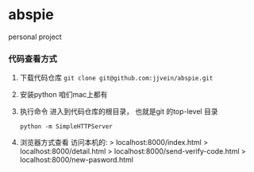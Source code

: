 # abspie
personal project

### 代码查看方式

  1. 下载代码仓库
    ```
      git clone git@github.com:jjvein/abspie.git
    ```

  2. 安装python
    咱们mac上都有

  3. 执行命令
    进入到代码仓库的根目录， 也就是git 的top-level 目录
     ```
     python -m SimpleHTTPServer
     ```

  4. 浏览器方式查看
  访问本机的: 
    > localhost:8000/index.html
    > localhost:8000/detail.html
    > localhost:8000/send-verify-code.html
    > localhost:8000/new-pasword.html
